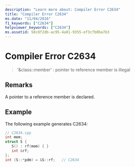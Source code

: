 ```yaml
---
description: "Learn more about: Compiler Error C2634"
title: "Compiler Error C2634"
ms.date: "11/04/2016"
f1_keywords: ["C2634"]
helpviewer_keywords: ["C2634"]
ms.assetid: 58c8f2db-ac95-4a81-9355-ef3cfb0ba7b3
---
```

# Compiler Error C2634

> '&class::member' : pointer to reference member is illegal

## Remarks

A pointer to a reference member is declared.

## Example

The following example generates C2634:

```cpp
// C2634.cpp
int mem;
struct S {
   S() : rf(mem) { }
   int &rf;
};
int (S::*pdm) = &S::rf;   // C2634
```

